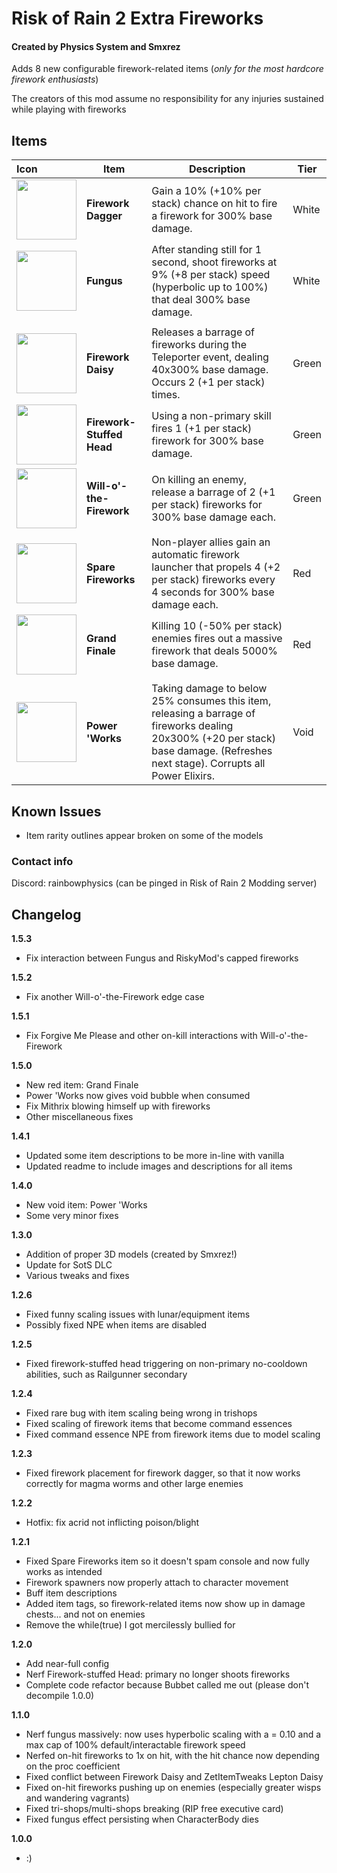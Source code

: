 # Risk of Rain 2 Extra Fireworks
#### Created by Physics System and Smxrez

Adds 8 new configurable firework-related items (*only for the most hardcore firework enthusiasts*)

The creators of this mod assume no responsibility for any injuries sustained while playing with fireworks

## Items
| Icon                                                                            | Item                      | Description                                                                                                                                                                      | Tier  |
|:--------------------------------------------------------------------------------|---------------------------|----------------------------------------------------------------------------------------------------------------------------------------------------------------------------------|-------|
| <img src="https://i.postimg.cc/WzxBQXgc/Firework-Dagger.png" width="96"/>       | **Firework Dagger**       | Gain a 10% (+10% per stack) chance on hit to fire a firework for 300% base damage.                                                                                               | White |
| <img src="https://i.postimg.cc/CxG3QCK9/Fungus.png" width="96"/>                | **Fungus**                | After standing still for 1 second, shoot fireworks at 9% (+8 per stack) speed (hyperbolic up to 100%) that deal 300% base damage.                                                | White |
|                                                                                 |                           |                                                                                                                                                                                  |       |
| <img src="https://i.postimg.cc/TYDMrvvd/Firework-Daisy.png" width="96"/>        | **Firework Daisy**        | Releases a barrage of fireworks during the Teleporter event, dealing 40x300% base damage. Occurs 2 (+1 per stack) times.                                                         | Green |
| <img src="https://i.postimg.cc/8zg84XTh/Firework-Stuffed-Head.png" width="96"/> | **Firework-Stuffed Head** | Using a non-primary skill fires 1 (+1 per stack) firework for 300% base damage.                                                                                                  | Green |
| <img src="https://i.postimg.cc/yxJqQwJT/Bottled-Fireworks.png" width="96"/>     | **Will-o'-the-Firework**  | On killing an enemy, release a barrage of 2 (+1 per stack) fireworks for 300% base damage each.                                                                                  | Green |
|                                                                                 |                           |                                                                                                                                                                                  |       |
| <img src="https://i.postimg.cc/1RT1n5T7/Spare-Fireworks.png" width="96"/>       | **Spare Fireworks**       | Non-player allies gain an automatic firework launcher that propels 4 (+2 per stack) fireworks every 4 seconds for 300% base damage each.                                         | Red   |
| <img src="https://i.postimg.cc/jq1CxxZz/Grand-Finale.png" width="96">           | **Grand Finale**          | Killing 10 (-50% per stack) enemies fires out a massive firework that deals 5000% base damage.                                                                                   | Red   |
|                                                                                 |                           |                                                                                                                                                                                  |       |
| <img src="https://i.postimg.cc/C1rT4FK1/Power-Works.png" width="96"/>           | **Power 'Works**          | Taking damage to below 25% consumes this item, releasing a barrage of fireworks dealing 20x300% (+20 per stack) base damage. (Refreshes next stage). Corrupts all Power Elixirs. | Void  |

## Known Issues

* Item rarity outlines appear broken on some of the models

### Contact info
Discord: rainbowphysics (can be pinged in Risk of Rain 2 Modding server)

## Changelog
**1.5.3**
* Fix interaction between Fungus and RiskyMod's capped fireworks

**1.5.2**
* Fix another Will-o'-the-Firework edge case

**1.5.1**
* Fix Forgive Me Please and other on-kill interactions with Will-o'-the-Firework 

**1.5.0**
* New red item: Grand Finale 
* Power 'Works now gives void bubble when consumed 
* Fix Mithrix blowing himself up with fireworks 
* Other miscellaneous fixes

**1.4.1**
* Updated some item descriptions to be more in-line with vanilla
* Updated readme to include images and descriptions for all items

**1.4.0**
* New void item: Power 'Works
* Some very minor fixes

**1.3.0**
* Addition of proper 3D models (created by Smxrez!)
* Update for SotS DLC
* Various tweaks and fixes

**1.2.6**
* Fixed funny scaling issues with lunar/equipment items
* Possibly fixed NPE when items are disabled

**1.2.5**
* Fixed firework-stuffed head triggering on non-primary no-cooldown abilities, such as Railgunner secondary

**1.2.4**
* Fixed rare bug with item scaling being wrong in trishops
* Fixed scaling of firework items that become command essences
* Fixed command essence NPE from firework items due to model scaling

**1.2.3**
* Fixed firework placement for firework dagger, so that it now works correctly for magma worms and other large enemies

**1.2.2**
* Hotfix: fix acrid not inflicting poison/blight

**1.2.1**
* Fixed Spare Fireworks item so it doesn't spam console and now fully works as intended
* Firework spawners now properly attach to character movement
* Buff item descriptions
* Added item tags, so firework-related items now show up in damage chests... and not on enemies
* Remove the while(true) I got mercilessly bullied for

**1.2.0**
* Add near-full config
* Nerf Firework-stuffed Head: primary no longer shoots fireworks
* Complete code refactor because Bubbet called me out (please don't decompile 1.0.0)

**1.1.0**
* Nerf fungus massively: now uses hyperbolic scaling with a = 0.10 and a max cap of 100% default/interactable firework speed
* Nerfed on-hit fireworks to 1x on hit, with the hit chance now depending on the proc coefficient
* Fixed conflict between Firework Daisy and ZetItemTweaks Lepton Daisy
* Fixed on-hit fireworks pushing up on enemies (especially greater wisps and wandering vagrants)
* Fixed tri-shops/multi-shops breaking (RIP free executive card)
* Fixed fungus effect persisting when CharacterBody dies

**1.0.0**
* :) 